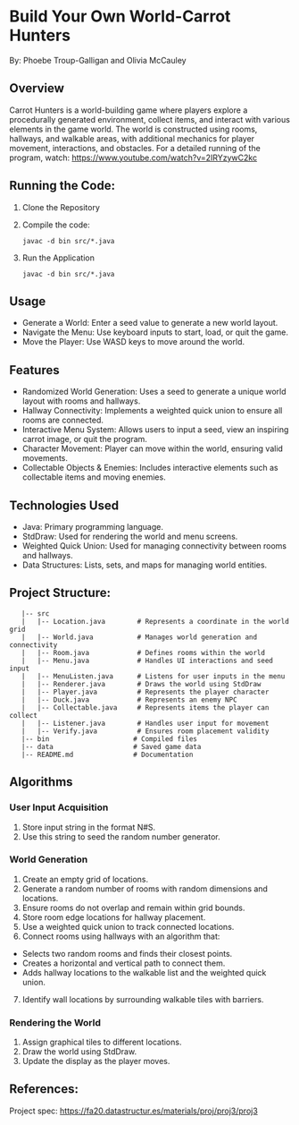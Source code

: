 # Build Your Own World-Carrot Hunters

By: Phoebe Troup-Galligan and Olivia McCauley 

## Overview
Carrot Hunters is a world-building game where players explore a procedurally generated environment, collect items, and interact with various elements in the game world. The world is constructed using rooms, hallways, and walkable areas, with additional mechanics for player movement, interactions, and obstacles.
For a detailed running of the program, watch: https://www.youtube.com/watch?v=2IRYzywC2kc

## Running the Code: 
1. Clone the Repository
2. Compile the code:

       javac -d bin src/*.java
4. Run the Application

       javac -d bin src/*.java
## Usage
- Generate a World: Enter a seed value to generate a new world layout.
- Navigate the Menu: Use keyboard inputs to start, load, or quit the game.
- Move the Player: Use WASD keys to move around the world.
  
## Features
- Randomized World Generation: Uses a seed to generate a unique world layout with rooms and hallways.
- Hallway Connectivity: Implements a weighted quick union to ensure all rooms are connected.
- Interactive Menu System: Allows users to input a seed, view an inspiring carrot image, or quit the program.
- Character Movement: Player can move within the world, ensuring valid movements.
- Collectable Objects & Enemies: Includes interactive elements such as collectable items and moving enemies.

## Technologies Used
- Java: Primary programming language.
- StdDraw: Used for rendering the world and menu screens.
- Weighted Quick Union: Used for managing connectivity between rooms and hallways.
- Data Structures: Lists, sets, and maps for managing world entities.

## Project Structure: 

       |-- src
       |   |-- Location.java        # Represents a coordinate in the world grid
       |   |-- World.java           # Manages world generation and connectivity
       |   |-- Room.java            # Defines rooms within the world
       |   |-- Menu.java            # Handles UI interactions and seed input
       |   |-- MenuListen.java      # Listens for user inputs in the menu
       |   |-- Renderer.java        # Draws the world using StdDraw
       |   |-- Player.java          # Represents the player character
       |   |-- Duck.java            # Represents an enemy NPC
       |   |-- Collectable.java     # Represents items the player can collect
       |   |-- Listener.java        # Handles user input for movement
       |   |-- Verify.java          # Ensures room placement validity
       |-- bin                     # Compiled files
       |-- data                    # Saved game data
       |-- README.md               # Documentation

## Algorithms
### User Input Acquisition
1. Store input string in the format N#S.
2. Use this string to seed the random number generator.

### World Generation
1. Create an empty grid of locations.
2. Generate a random number of rooms with random dimensions and locations.
3. Ensure rooms do not overlap and remain within grid bounds.
4. Store room edge locations for hallway placement.
5. Use a weighted quick union to track connected locations.
6. Connect rooms using hallways with an algorithm that:
- Selects two random rooms and finds their closest points.
- Creates a horizontal and vertical path to connect them.
- Adds hallway locations to the walkable list and the weighted quick union.
7. Identify wall locations by surrounding walkable tiles with barriers.

### Rendering the World
1. Assign graphical tiles to different locations.
2. Draw the world using StdDraw.
3. Update the display as the player moves.

## References: 
Project spec: https://fa20.datastructur.es/materials/proj/proj3/proj3
